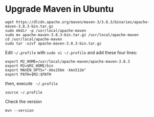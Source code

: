 # Upgrade Maven in Ubuntu

    wget https://dlcdn.apache.org/maven/maven-3/3.8.3/binaries/apache-maven-3.8.3-bin.tar.gz
    sudo mkdir -p /usr/local/apache-maven
    sudo mv apache-maven-3.8.3-bin.tar.gz /usr/local/apache-maven
    cd /usr/local/apache-maven
    sudo tar -xzvf apache-maven-3.8.3-bin.tar.gz 

Edit `~/.profile` with `sudo vi ~/.profile` and add these four lines:   

    export M2_HOME=/usr/local/apache-maven/apache-maven-3.8.3
    export M2=$M2_HOME/bin
    export MAVEN_OPTS="-Xms256m -Xmx512m"
    export PATH=$M2:$PATH          

then, execute ` ~/.profile`

    source ~/.profile

Check the version

    mvn --version